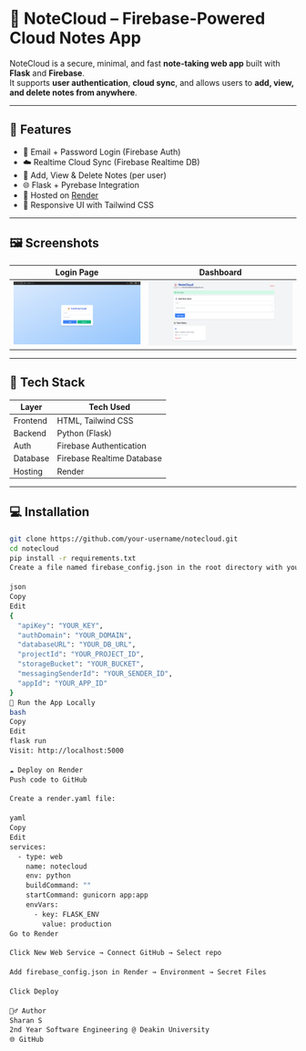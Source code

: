 # 📝 NoteCloud – Firebase-Powered Cloud Notes App

NoteCloud is a secure, minimal, and fast **note-taking web app** built with **Flask** and **Firebase**.  
It supports **user authentication**, **cloud sync**, and allows users to **add, view, and delete notes from anywhere**.

---

## 🚀 Features

- 🔐 Email + Password Login (Firebase Auth)
- ☁️ Realtime Cloud Sync (Firebase Realtime DB)
- 🧠 Add, View & Delete Notes (per user)
- 🌐 Flask + Pyrebase Integration
- 💾 Hosted on [Render](https://render.com/)
- 🎨 Responsive UI with Tailwind CSS

---

## 🖼️ Screenshots

| Login Page | Dashboard |
|------------|-----------|
| ![Login](screenshots/notecloud_login.png) | ![Dashboard](screenshots/notecloud_dashboard.png) |

---

## 🔧 Tech Stack

| Layer        | Tech Used                        |
|--------------|----------------------------------|
| Frontend     | HTML, Tailwind CSS               |
| Backend      | Python (Flask)                   |
| Auth         | Firebase Authentication          |
| Database     | Firebase Realtime Database       |
| Hosting      | Render                           |

---

## 💻 Installation

```bash
git clone https://github.com/your-username/notecloud.git
cd notecloud
pip install -r requirements.txt
Create a file named firebase_config.json in the root directory with your Firebase config:

json
Copy
Edit
{
  "apiKey": "YOUR_KEY",
  "authDomain": "YOUR_DOMAIN",
  "databaseURL": "YOUR_DB_URL",
  "projectId": "YOUR_PROJECT_ID",
  "storageBucket": "YOUR_BUCKET",
  "messagingSenderId": "YOUR_SENDER_ID",
  "appId": "YOUR_APP_ID"
}
🧪 Run the App Locally
bash
Copy
Edit
flask run
Visit: http://localhost:5000

☁️ Deploy on Render
Push code to GitHub

Create a render.yaml file:

yaml
Copy
Edit
services:
  - type: web
    name: notecloud
    env: python
    buildCommand: ""
    startCommand: gunicorn app:app
    envVars:
      - key: FLASK_ENV
        value: production
Go to Render

Click New Web Service → Connect GitHub → Select repo

Add firebase_config.json in Render → Environment → Secret Files

Click Deploy

🙋‍♂️ Author
Sharan S
2nd Year Software Engineering @ Deakin University
🌐 GitHub

